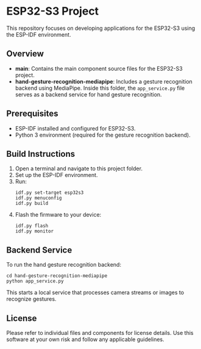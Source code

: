 # ESP32-S3 Project

This repository focuses on developing applications for the ESP32-S3 using the ESP-IDF environment.

## Overview

- **main**: Contains the main component source files for the ESP32-S3 project.
- **hand-gesture-recognition-mediapipe**: Includes a gesture recognition backend using MediaPipe. Inside this folder, the `app_service.py` file serves as a backend service for hand gesture recognition.

## Prerequisites

- ESP-IDF installed and configured for ESP32-S3.
- Python 3 environment (required for the gesture recognition backend).

## Build Instructions

1. Open a terminal and navigate to this project folder.
2. Set up the ESP-IDF environment.
3. Run:
   ```
   idf.py set-target esp32s3
   idf.py menuconfig
   idf.py build
   ```
4. Flash the firmware to your device:
   ```
   idf.py flash
   idf.py monitor
   ```

## Backend Service

To run the hand gesture recognition backend:

```
cd hand-gesture-recognition-mediapipe
python app_service.py
```

This starts a local service that processes camera streams or images to recognize gestures.

## License

Please refer to individual files and components for license details. Use this software at your own risk and follow any applicable guidelines.
